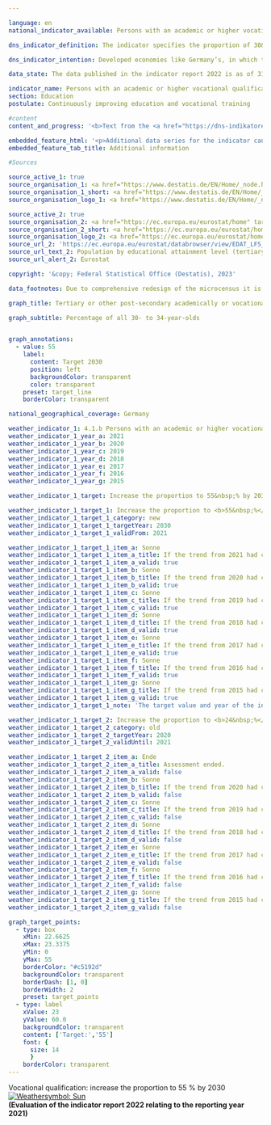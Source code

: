 ```yaml
---

language: en    
national_indicator_available: Persons with an academic or higher vocational qualification    

dns_indicator_definition: The indicator specifies the proportion of 30&nbsp;to 34-year-olds who hold a certificate from the tertiary education sector (levels 5&nbsp;to 8&nbsp;of the International Standard Classification of Education, <abbr title="International Standard Classification of Education" tabindex="0">ISCED</abbr>, 2011) or a postsecondary non-tertiary certificate (level 4&nbsp;of the <abbr title="International Standard Classification of Education" tabindex="0">ISCED</abbr>).    

dns_indicator_intention: Developed economies like Germany’s, in which the service sector and the demand for knowledge and expertise are becoming increasingly important, requires highly qualified workers. According to the updated national sustainable development goals, 55&nbsp;% of 30&nbsp;to 34-year-olds are to possess a tertiary or other post-secondary qualification by 2030.    

data_state: The data published in the indicator report 2022 is as of 31 October 2022. The data shown on this platform is updated regularly, so that more current data may be available online than published in the <a href="https://dns-indikatoren.de/en/publications_reports/">indicator report 2022</a>.    

indicator_name: Persons with an academic or higher vocational qualification    
section: Education    
postulate: Continuously improving education and vocational training    

#content     
content_and_progress: '<b>Text from the <a href="https://dns-indikatoren.de/en/publications_reports/">Indicator Report 2022&nbsp;</a></b><br><br>The name of the indicator is linked to the tradition of the dual education system in Germany. In addition to tertiary degrees from universities, universities of applied sciences, colleges of public administration, vocational and specialised academies as well as master craftsmen’s and technicians’ certificates, there are post-secondary non-tertiary degrees at upper secondary level which are obtained in parallel or consecutively. These include, for example, the “Abitur” (higher education entrance qualification) at evening schools or at two-year full-time vocational schools, the completion of vocational training after the “Abitur” or a previous vocational training.<br><br>The “International Standard Classification of Education (<abbr title="International Standard Classification of Education" tabindex="0">ISCED</abbr>)” enables international comparisons of statistics and indicators regarding certificates of education. Certificates that are regarded as equivalent are assigned to the same <abbr title="International Standard Classification of Education" tabindex="0">ISCED</abbr> levels. Therefore, the indicator includes both the tertiary degrees corresponding to levels 5&nbsp;to 8&nbsp;of the <abbr title="International Standard Classification of Education" tabindex="0">ISCED</abbr> as well as the post-secondary non-tertiary degrees corresponding to level 4&nbsp;of the <abbr title="International Standard Classification of Education" tabindex="0">ISCED</abbr>.<br><br>The data for the indicator originate from the microcensus, whose annual sample survey covers 1&nbsp;% of the population. The statistics of higher education provides supplementary information and is also compiled by the Federal Statistical Office.<br><br>Starting at 33.4&nbsp;% in 1999, the indicator increased by 19.9&nbsp;percentage points to 53.2&nbsp;% in 2021. If the average growth rate of the last five reference years is maintained, the target value of 55&nbsp;% could be achieved considerably earlier than 2030. The relation between the gender-specific percentages has changed over time. In 1999, the indicator for men was 3.8&nbsp;percentage points higher than for women. In 2006, the values were the same for both sexes. Since 2007, the percentage of women with a tertiary or post-secondary non-tertiary qualification has been higher than that of men and exceeded the target value for 2030&nbsp;already in year 2021&nbsp;(57.2&nbsp;%), while the proportion of men, which was 49.6&nbsp;% in 2021, would reach the target a good bit later.<br><br>Many other countries do not offer post-secondary non-tertiary education programmes. Therefore, the European version of the indicator from the “Europe 2020” strategy is more narrowly defined and takes only tertiary degrees (<abbr title="International Standard Classification of Education" tabindex="0">ISCED</abbr> levels 5-8) into account.<br><br>Following a steady increase since 2005, the European indicator reached a total of 41.6&nbsp;% across the <abbr title="European Union consisting of 27&nbsp;member states (without United Kingdom)" tabindex="0">EU-27</abbr>&nbsp;states in 2021. If one also uses this more narrowly defined indicator for Germany, the value of 37.8&nbsp;% obtained for 2021&nbsp;was more than 3.8&nbsp;percentage points below the <abbr title="European Union" tabindex="0">EU</abbr> value. Furthermore, in 2021, the proportion of women (38.6&nbsp;%) was higher than that of men (37.0&nbsp;%).<br><br>The number of university graduates in Germany totalled 517,944&nbsp;in 2021. This was more than twice as many as in 1999. These included 129,488&nbsp;engineering graduates (three times as much than in 1999) and 54,928&nbsp;graduates of mathematics and the natural sciences (68.8&nbsp;% more than in 1999).'    

embedded_feature_html: '<p>Additional data series for the indicator can be found <a href="https://dns-indikatoren.de/public/AddInfos/en/4_1_b.pdf" target="_blank" >here</a>.</p><br><small>Note: You can display the PDF document directly in your browser or download the PDF document and open it with a PDF reader of your choice. We will be happy to advise you.</small>'
embedded_feature_tab_title: Additional information    

#Sources    

source_active_1: true
source_organisation_1: <a href="https://www.destatis.de/EN/Home/_node.html" target="_blank">Federal Statistical Office</a>
source_organisation_1_short: <a href="https://www.destatis.de/EN/Home/_node.html" target="_blank">Federal Statistical Office</a>
source_organisation_logo_1: <a href="https://www.destatis.de/EN/Home/_node.html" target="_blank"><img src="https://dns-indikatoren.de/public/OrgImgEn/destatis.png" alt="Federal Statistical Office" title=" Click here to visit the homepage of the organizationFederal Statistical Office" style="height:60px; width:148px; border:transparent"/></a>

source_active_2: true
source_organisation_2: <a href="https://ec.europa.eu/eurostat/home" target="_blank" onclick="return confirm_alert('Eurostat', 'En')">Eurostat</a>
source_organisation_2_short: <a href="https://ec.europa.eu/eurostat/home" target="_blank" onclick="return confirm_alert('Eurostat', 'En')">Eurostat</a>
source_organisation_logo_2: <a href="https://ec.europa.eu/eurostat/home" target="_blank" onclick="return confirm_alert('Eurostat', 'En')"><img src="https://dns-indikatoren.de/public/OrgImgEn/eurostat.png" alt="Eurostat" title=" Click here to visit the homepage of the organizationEurostat" style="height:60px; width:148px; border:transparent"/></a>
source_url_2: 'https://ec.europa.eu/eurostat/databrowser/view/EDAT_LFS_9912__custom_3201014/default/table?lang=en'
source_url_text_2: Population by educational attainment level (tertiary education only) - <abbr title="European Statistical Office" tabindex="0">Eurostat</abbr> table [edat_lfs_9912]
source_url_alert_2: Eurostat

copyright: '&copy; Federal Statistical Office (Destatis), 2023'    

data_footnotes: Due to comprehensive redesign of the microcensus it is not possible to compare the data of the survey year 2020&nbsp;with previous years (break in time series).<br>• Pratially revised data.    

graph_title: Tertiary or other post-secondary academically or vocational qualified persons    

graph_subtitle: Percentage of all 30- to 34-year-olds    


graph_annotations:
  - value: 55
    label:
      content: Target 2030
      position: left
      backgroundColor: transparent
      color: transparent
    preset: target_line
    borderColor: transparent        

national_geographical_coverage: Germany    

weather_indicator_1: 4.1.b Persons with an academic or higher vocational qualification (30 to 34-year-olds with a tertiary or post-secondary non-tertiary level of education)
weather_indicator_1_year_a: 2021
weather_indicator_1_year_b: 2020
weather_indicator_1_year_c: 2019
weather_indicator_1_year_d: 2018
weather_indicator_1_year_e: 2017
weather_indicator_1_year_f: 2016
weather_indicator_1_year_g: 2015

weather_indicator_1_target: Increase the proportion to 55&nbsp;% by 2030

weather_indicator_1_target_1: Increase the proportion to <b>55&nbsp;%</b> by <b>2030</b>
weather_indicator_1_target_1_category: new
weather_indicator_1_target_1_targetYear: 2030
weather_indicator_1_target_1_validFrom: 2021

weather_indicator_1_target_1_item_a: Sonne
weather_indicator_1_target_1_item_a_title: If the trend from 2021 had continued, the target value would have been reached or missed by less than 5% of the difference between the target value and the value at that time.
weather_indicator_1_target_1_item_a_valid: true
weather_indicator_1_target_1_item_b: Sonne
weather_indicator_1_target_1_item_b_title: If the trend from 2020 had continued, the target value would have been reached or missed by less than 5% of the difference between the target value and the value at that time.
weather_indicator_1_target_1_item_b_valid: true
weather_indicator_1_target_1_item_c: Sonne
weather_indicator_1_target_1_item_c_title: If the trend from 2019 had continued, the target value would have been reached or missed by less than 5% of the difference between the target value and the value at that time.
weather_indicator_1_target_1_item_c_valid: true
weather_indicator_1_target_1_item_d: Sonne
weather_indicator_1_target_1_item_d_title: If the trend from 2018 had continued, the target value would have been reached or missed by less than 5% of the difference between the target value and the value at that time.
weather_indicator_1_target_1_item_d_valid: true
weather_indicator_1_target_1_item_e: Sonne
weather_indicator_1_target_1_item_e_title: If the trend from 2017 had continued, the target value would have been reached or missed by less than 5% of the difference between the target value and the value at that time.
weather_indicator_1_target_1_item_e_valid: true
weather_indicator_1_target_1_item_f: Sonne
weather_indicator_1_target_1_item_f_title: If the trend from 2016 had continued, the target value would have been reached or missed by less than 5% of the difference between the target value and the value at that time.
weather_indicator_1_target_1_item_f_valid: true
weather_indicator_1_target_1_item_g: Sonne
weather_indicator_1_target_1_item_g_title: If the trend from 2015 had continued, the target value would have been reached or missed by less than 5% of the difference between the target value and the value at that time.
weather_indicator_1_target_1_item_g_valid: true
weather_indicator_1_target_1_note: 'The target value and year of the indicator were adjusted as part of the <a href="https://www.bundesregierung.de/resource/blob/974430/1940716/6a4acf041217d39bac6a81cce971381f/2021-07-26-gsds-en-data.pdf?download=1"> update of the German Sustainable Development Strategy 2021</a>. Since this resolution came into force, the revised target (55&nbsp;% by 2030) has applied to the indicator.'

weather_indicator_1_target_2: Increase the proportion to <b>24&nbsp;%</b> by <b>2020</b>
weather_indicator_1_target_2_category: old
weather_indicator_1_target_2_targetYear: 2020
weather_indicator_1_target_2_validUntil: 2021

weather_indicator_1_target_2_item_a: Ende
weather_indicator_1_target_2_item_a_title: Assessment ended.
weather_indicator_1_target_2_item_a_valid: false
weather_indicator_1_target_2_item_b: Sonne
weather_indicator_1_target_2_item_b_title: If the trend from 2020 had continued, the target value would have been reached or missed by less than 5% of the difference between the target value and the value at that time.
weather_indicator_1_target_2_item_b_valid: false
weather_indicator_1_target_2_item_c: Sonne
weather_indicator_1_target_2_item_c_title: If the trend from 2019 had continued, the target value would have been reached or missed by less than 5% of the difference between the target value and the value at that time.
weather_indicator_1_target_2_item_c_valid: false
weather_indicator_1_target_2_item_d: Sonne
weather_indicator_1_target_2_item_d_title: If the trend from 2018 had continued, the target value would have been reached or missed by less than 5% of the difference between the target value and the value at that time.
weather_indicator_1_target_2_item_d_valid: false
weather_indicator_1_target_2_item_e: Sonne
weather_indicator_1_target_2_item_e_title: If the trend from 2017 had continued, the target value would have been reached or missed by less than 5% of the difference between the target value and the value at that time.
weather_indicator_1_target_2_item_e_valid: false
weather_indicator_1_target_2_item_f: Sonne
weather_indicator_1_target_2_item_f_title: If the trend from 2016 had continued, the target value would have been reached or missed by less than 5% of the difference between the target value and the value at that time.
weather_indicator_1_target_2_item_f_valid: false
weather_indicator_1_target_2_item_g: Sonne
weather_indicator_1_target_2_item_g_title: If the trend from 2015 had continued, the target value would have been reached or missed by less than 5% of the difference between the target value and the value at that time.
weather_indicator_1_target_2_item_g_valid: false    

graph_target_points:
  - type: box
    xMin: 22.6625
    xMax: 23.3375
    yMin: 0
    yMax: 55
    borderColor: "#c5192d"
    backgroundColor: transparent
    borderDash: [1, 0]
    borderWidth: 2
    preset: target_points
  - type: label
    xValue: 23
    yValue: 60.0
    backgroundColor: transparent
    content: ['Target:','55']
    font: {
      size: 14
      }
    borderColor: transparent    
---
```



<div>
  <div class="my-header">
    <label class="default">Vocational qualification: increase the proportion to 55&nbsp;% by 2030
      <a href="https://dns-indikatoren.de/en/status"><img src="https://g205sdgs.github.io/sdg-indicators/public/Wettersymbole/Sonne.png" title="If the trend from 2021 had continued, the target value would have been reached or missed by less than 5% of the difference between the target value and the value at that time." alt="Weathersymbol: Sun"/>
      </a>
    </label>
  </div>
</div>
<div class="my-header-note">
  <label class="default"><b>(Evaluation of the indicator report 2022 relating to the reporting year 2021)
  </b></label>
</div>
